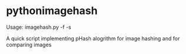 # pythonimagehash

Usage: imagehash.py -f <firstImage> -s <secondImage>

A quick script implementing pHash alogrithm for image hashing and for comparing images
